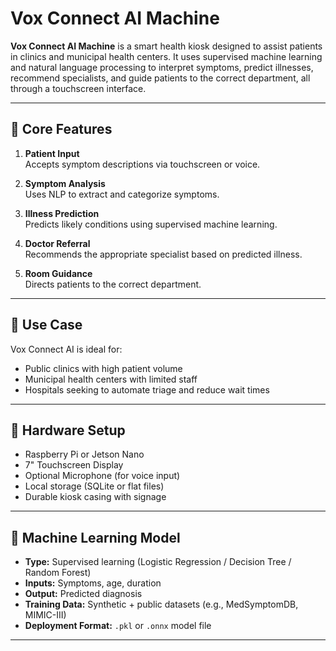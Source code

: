 # Vox Connect AI Machine

**Vox Connect AI Machine** is a smart health kiosk designed to assist patients in clinics and municipal health centers. It uses supervised machine learning and natural language processing to interpret symptoms, predict illnesses, recommend specialists, and guide patients to the correct department, all through a touchscreen interface.

---

## 🧠 Core Features

1. **Patient Input**  
   Accepts symptom descriptions via touchscreen or voice.

2. **Symptom Analysis**  
   Uses NLP to extract and categorize symptoms.

3. **Illness Prediction**  
   Predicts likely conditions using supervised machine learning.

4. **Doctor Referral**  
   Recommends the appropriate specialist based on predicted illness.

5. **Room Guidance**  
   Directs patients to the correct department.

---

## 🏥 Use Case

Vox Connect AI is ideal for:
- Public clinics with high patient volume  
- Municipal health centers with limited staff  
- Hospitals seeking to automate triage and reduce wait times

---

## 🧰 Hardware Setup

- Raspberry Pi or Jetson Nano  
- 7" Touchscreen Display  
- Optional Microphone (for voice input)  
- Local storage (SQLite or flat files)  
- Durable kiosk casing with signage

---

## 🧪 Machine Learning Model

- **Type:** Supervised learning (Logistic Regression / Decision Tree / Random Forest)  
- **Inputs:** Symptoms, age, duration  
- **Output:** Predicted diagnosis  
- **Training Data:** Synthetic + public datasets (e.g., MedSymptomDB, MIMIC-III)  
- **Deployment Format:** `.pkl` or `.onnx` model file

---



